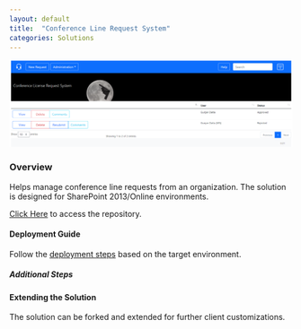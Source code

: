 ```yaml
---
layout: default
title:  "Conference Line Request System"
categories: Solutions
---
```

![Demo](/images/clrs.png)

### Overview

Helps manage conference line requests from an organization. The solution is designed for SharePoint 2013/Online environments.

[Click Here](https://github.com/spsprinkles/clrs) to access the repository.

#### Deployment Guide

Follow the [deployment steps](/jump-start-projects/overview/deployment) based on the target environment.

##### Additional Steps

#### Extending the Solution

The solution can be forked and extended for further client customizations.